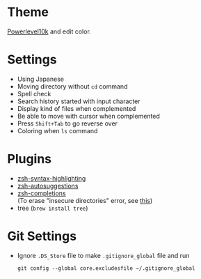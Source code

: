 # Theme

[Powerlevel10k](https://github.com/romkatv/powerlevel10k) and edit color.

# Settings

-   Using Japanese
-   Moving directory without `cd` command
-   Spell check
-   Search history started with input character
-   Display kind of files when complemented
-   Be able to move with cursor when complemented
-   Press `Shift+Tab` to go reverse over
-   Coloring when `ls` command

# Plugins

-   [zsh-syntax-highlighting](https://github.com/zsh-users/zsh-syntax-highlighting)
-   [zsh-autosuggestions](https://github.com/zsh-users/zsh-autosuggestions)
-   [zsh-completions](https://github.com/zsh-users/zsh-completions)  
    (To erase "insecure directories" error, see [this](https://qiita.com/riku929hr/items/d2a15276e94bd2b11e75))
-   tree
    (`brew install tree`)


# Git Settings

-   Ignore `.DS_Store` file to make `.gitignore_global` file and run
    ```shell
    git config --global core.excludesfile ~/.gitignore_global
    ```
